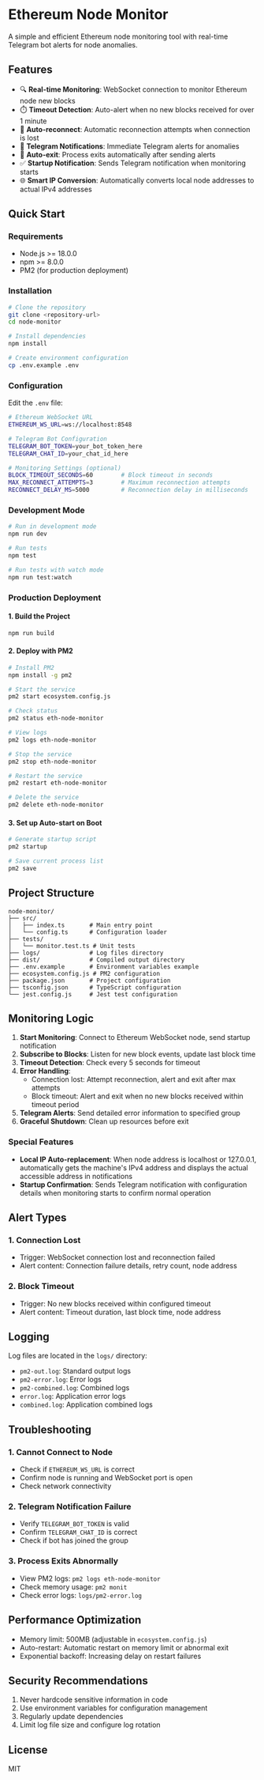 # Ethereum Node Monitor

A simple and efficient Ethereum node monitoring tool with real-time Telegram bot alerts for node anomalies.

## Features

- 🔍 **Real-time Monitoring**: WebSocket connection to monitor Ethereum node new blocks
- ⏱️ **Timeout Detection**: Auto-alert when no new blocks received for over 1 minute
- 🔄 **Auto-reconnect**: Automatic reconnection attempts when connection is lost
- 📱 **Telegram Notifications**: Immediate Telegram alerts for anomalies
- 🛑 **Auto-exit**: Process exits automatically after sending alerts
- ✅ **Startup Notification**: Sends Telegram notification when monitoring starts
- 🌐 **Smart IP Conversion**: Automatically converts local node addresses to actual IPv4 addresses

## Quick Start

### Requirements

- Node.js >= 18.0.0
- npm >= 8.0.0
- PM2 (for production deployment)

### Installation

```bash
# Clone the repository
git clone <repository-url>
cd node-monitor

# Install dependencies
npm install

# Create environment configuration
cp .env.example .env
```

### Configuration

Edit the `.env` file:

```bash
# Ethereum WebSocket URL
ETHEREUM_WS_URL=ws://localhost:8548

# Telegram Bot Configuration
TELEGRAM_BOT_TOKEN=your_bot_token_here
TELEGRAM_CHAT_ID=your_chat_id_here

# Monitoring Settings (optional)
BLOCK_TIMEOUT_SECONDS=60        # Block timeout in seconds
MAX_RECONNECT_ATTEMPTS=3        # Maximum reconnection attempts
RECONNECT_DELAY_MS=5000         # Reconnection delay in milliseconds
```

### Development Mode

```bash
# Run in development mode
npm run dev

# Run tests
npm test

# Run tests with watch mode
npm run test:watch
```

### Production Deployment

#### 1. Build the Project

```bash
npm run build
```

#### 2. Deploy with PM2

```bash
# Install PM2
npm install -g pm2

# Start the service
pm2 start ecosystem.config.js

# Check status
pm2 status eth-node-monitor

# View logs
pm2 logs eth-node-monitor

# Stop the service
pm2 stop eth-node-monitor

# Restart the service
pm2 restart eth-node-monitor

# Delete the service
pm2 delete eth-node-monitor
```

#### 3. Set up Auto-start on Boot

```bash
# Generate startup script
pm2 startup

# Save current process list
pm2 save
```

## Project Structure

```
node-monitor/
├── src/
│   ├── index.ts       # Main entry point
│   └── config.ts      # Configuration loader
├── tests/
│   └── monitor.test.ts # Unit tests
├── logs/              # Log files directory
├── dist/              # Compiled output directory
├── .env.example       # Environment variables example
├── ecosystem.config.js # PM2 configuration
├── package.json       # Project configuration
├── tsconfig.json      # TypeScript configuration
└── jest.config.js     # Jest test configuration
```

## Monitoring Logic

1. **Start Monitoring**: Connect to Ethereum WebSocket node, send startup notification
2. **Subscribe to Blocks**: Listen for new block events, update last block time
3. **Timeout Detection**: Check every 5 seconds for timeout
4. **Error Handling**:
   - Connection lost: Attempt reconnection, alert and exit after max attempts
   - Block timeout: Alert and exit when no new blocks received within timeout period
5. **Telegram Alerts**: Send detailed error information to specified group
6. **Graceful Shutdown**: Clean up resources before exit

### Special Features

- **Local IP Auto-replacement**: When node address is localhost or 127.0.0.1, automatically gets the machine's IPv4 address and displays the actual accessible address in notifications
- **Startup Confirmation**: Sends Telegram notification with configuration details when monitoring starts to confirm normal operation

## Alert Types

### 1. Connection Lost
- Trigger: WebSocket connection lost and reconnection failed
- Alert content: Connection failure details, retry count, node address

### 2. Block Timeout
- Trigger: No new blocks received within configured timeout
- Alert content: Timeout duration, last block time, node address

## Logging

Log files are located in the `logs/` directory:

- `pm2-out.log`: Standard output logs
- `pm2-error.log`: Error logs
- `pm2-combined.log`: Combined logs
- `error.log`: Application error logs
- `combined.log`: Application combined logs

## Troubleshooting

### 1. Cannot Connect to Node
- Check if `ETHEREUM_WS_URL` is correct
- Confirm node is running and WebSocket port is open
- Check network connectivity

### 2. Telegram Notification Failure
- Verify `TELEGRAM_BOT_TOKEN` is valid
- Confirm `TELEGRAM_CHAT_ID` is correct
- Check if bot has joined the group

### 3. Process Exits Abnormally
- View PM2 logs: `pm2 logs eth-node-monitor`
- Check memory usage: `pm2 monit`
- Check error logs: `logs/pm2-error.log`

## Performance Optimization

- Memory limit: 500MB (adjustable in `ecosystem.config.js`)
- Auto-restart: Automatic restart on memory limit or abnormal exit
- Exponential backoff: Increasing delay on restart failures

## Security Recommendations

1. Never hardcode sensitive information in code
2. Use environment variables for configuration management
3. Regularly update dependencies
4. Limit log file size and configure log rotation

## License

MIT